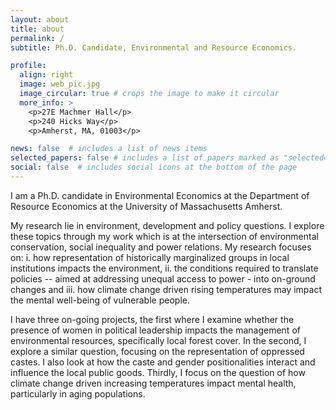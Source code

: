 ```yaml
---
layout: about
title: about
permalink: /
subtitle: Ph.D. Candidate, Environmental and Resource Economics.

profile:
  align: right
  image: web_pic.jpg
  image_circular: true # crops the image to make it circular
  more_info: >
    <p>27E Machmer Hall</p>
    <p>240 Hicks Way</p>
    <p>Amherst, MA, 01003</p>

news: false  # includes a list of news items
selected_papers: false # includes a list of papers marked as "selected={true}"
social: false  # includes social icons at the bottom of the page
---
```


I am a Ph.D. candidate in Environmental Economics at the Department of Resource Economics at the University of Massachusetts Amherst. 

My research lie in environment, development and policy questions. I explore these topics through my work which is at the intersection of environmental conservation, social inequality and power relations. My research focuses on: i. how representation of historically marginalized groups in local institutions impacts the environment, ii. the conditions required to translate policies -- aimed at addressing unequal access to power - into on-ground changes and iii. how climate change driven rising temperatures may impact the mental well-being of vulnerable people. 

I have three on-going projects, the first where I examine whether the presence of women in political leadership impacts the management of environmental resources, specifically local forest cover. In the second, I explore a similar question, focusing on the representation of oppressed castes. I also look at how the caste and gender positionalities interact and influence the local public goods. Thirdly, I focus on the question of how climate change driven increasing temperatures impact mental health, particularly in aging populations.
